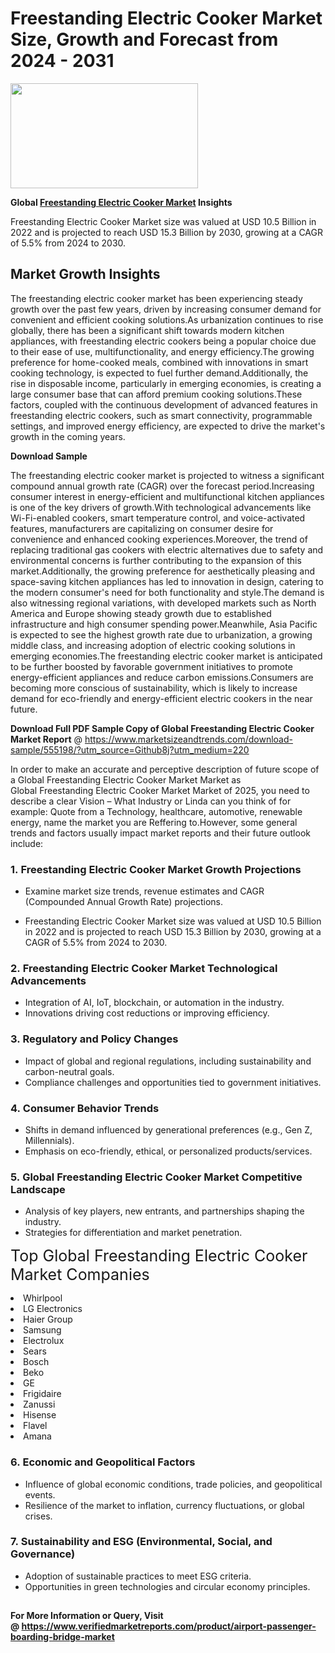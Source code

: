 <H1>Freestanding Electric Cooker Market Size, Growth and Forecast from 2024 - 2031</H1><img class="aligncenter size-medium wp-image-584254" src="https://thirdeyenews.in/wp-content/uploads/2024/09/Global-Market-Research-300x168.jpeg" alt="" width="300" height="168" /><p><strong>Global&nbsp;<a href="https://www.marketsizeandtrends.com/download-sample/555198/?utm_source=Github8j?utm_medium=220">Freestanding Electric Cooker Market</a> Insights</strong></p><p>Freestanding Electric Cooker Market size was valued at USD 10.5 Billion in 2022 and is projected to reach USD 15.3 Billion by 2030, growing at a CAGR of 5.5% from 2024 to 2030.</p><p><h2>Market Growth Insights</h2> <p>The freestanding electric cooker market has been experiencing steady growth over the past few years, driven by increasing consumer demand for convenient and efficient cooking solutions.As urbanization continues to rise globally, there has been a significant shift towards modern kitchen appliances, with freestanding electric cookers being a popular choice due to their ease of use, multifunctionality, and energy efficiency.The growing preference for home-cooked meals, combined with innovations in smart cooking technology, is expected to fuel further demand.Additionally, the rise in disposable income, particularly in emerging economies, is creating a large consumer base that can afford premium cooking solutions.These factors, coupled with the continuous development of advanced features in freestanding electric cookers, such as smart connectivity, programmable settings, and improved energy efficiency, are expected to drive the market's growth in the coming years.</p> <p><strong>Download Sample</strong></p> <p>The freestanding electric cooker market is projected to witness a significant compound annual growth rate (CAGR) over the forecast period.Increasing consumer interest in energy-efficient and multifunctional kitchen appliances is one of the key drivers of growth.With technological advancements like Wi-Fi-enabled cookers, smart temperature control, and voice-activated features, manufacturers are capitalizing on consumer desire for convenience and enhanced cooking experiences.Moreover, the trend of replacing traditional gas cookers with electric alternatives due to safety and environmental concerns is further contributing to the expansion of this market.Additionally, the growing preference for aesthetically pleasing and space-saving kitchen appliances has led to innovation in design, catering to the modern consumer's need for both functionality and style.The demand is also witnessing regional variations, with developed markets such as North America and Europe showing steady growth due to established infrastructure and high consumer spending power.Meanwhile, Asia Pacific is expected to see the highest growth rate due to urbanization, a growing middle class, and increasing adoption of electric cooking solutions in emerging economies.The freestanding electric cooker market is anticipated to be further boosted by favorable government initiatives to promote energy-efficient appliances and reduce carbon emissions.Consumers are becoming more conscious of sustainability, which is likely to increase demand for eco-friendly and energy-efficient electric cookers in the near future.</p> <p><span class=""><strong>Download Full PDF Sample Copy of Global Freestanding Electric Cooker Market Report</strong> @ <a href="https://www.marketsizeandtrends.com/download-sample/555198/?utm_source=Github8j?utm_medium=220" target="_blank">https://www.marketsizeandtrends.com/download-sample/555198/?utm_source=Github8j?utm_medium=220</a></span></p><p>In order to make an accurate and perceptive description of future scope of a Global&nbsp;Freestanding Electric Cooker Market Market as Global&nbsp;Freestanding Electric Cooker Market Market of 2025, you need to describe a clear Vision &ndash; What Industry or Linda can you think of for example: Quote from a Technology, healthcare, automotive, renewable energy, name the market you are Reffering to.However, some general trends and factors usually impact market reports and their future outlook include:</p><h3>1.&nbsp;<strong>Freestanding Electric Cooker Market Growth Projections</strong></h3><ul><li>Examine market size trends, revenue estimates and CAGR (Compounded Annual Growth Rate) projections.</li><li><p>Freestanding Electric Cooker Market size was valued at USD 10.5 Billion in 2022 and is projected to reach USD 15.3 Billion by 2030, growing at a CAGR of 5.5% from 2024 to 2030.</p></li></ul><h3>2.&nbsp;<strong>Freestanding Electric Cooker Market Technological Advancements</strong></h3><ul><li>Integration of AI, IoT, blockchain, or automation in the industry.</li><li>Innovations driving cost reductions or improving efficiency.</li></ul><h3>3.&nbsp;<strong>Regulatory and Policy Changes</strong></h3><ul><li>Impact of global and regional regulations, including sustainability and carbon-neutral goals.</li><li>Compliance challenges and opportunities tied to government initiatives.</li></ul><h3>4.&nbsp;<strong>Consumer Behavior Trends</strong></h3><ul><li>Shifts in demand influenced by generational preferences (e.g., Gen Z, Millennials).</li><li>Emphasis on eco-friendly, ethical, or personalized products/services.</li></ul><h3>5.&nbsp;<strong>Global Freestanding Electric Cooker Market Competitive Landscape</strong></h3><ul><li>Analysis of key players, new entrants, and partnerships shaping the industry.</li><li>Strategies for differentiation and market penetration.</li></ul><p data-pm-slice="1 1 []"><span style="color: inherit; font-family: inherit; font-size: 25px;">Top Global Freestanding Electric Cooker Market Companies</span></p><div class="" data-test-id=""><p><li>Whirlpool</li><li> LG Electronics</li><li> Haier Group</li><li> Samsung</li><li> Electrolux</li><li> Sears</li><li> Bosch</li><li> Beko</li><li> GE</li><li> Frigidaire</li><li> Zanussi</li><li> Hisense</li><li> Flavel</li><li> Amana</li></p></div><h3>6.&nbsp;<strong>Economic and Geopolitical Factors</strong></h3><ul><li>Influence of global economic conditions, trade policies, and geopolitical events.</li><li>Resilience of the market to inflation, currency fluctuations, or global crises.</li></ul><h3>7.&nbsp;<strong>Sustainability and ESG (Environmental, Social, and Governance)</strong></h3><ul><li>Adoption of sustainable practices to meet ESG criteria.</li><li>Opportunities in green technologies and circular economy principles.</li></ul><h2><strong style="font-size: 14px;">For More Information or Query, Visit @&nbsp;</strong><a style="background-color: #ffffff; font-size: 14px;" href="https://www.marketsizeandtrends.com/report/freestanding-electric-cooker-market/" target="_blank">https://www.verifiedmarketreports.com/product/airport-passenger-boarding-bridge-market</a></h2>
